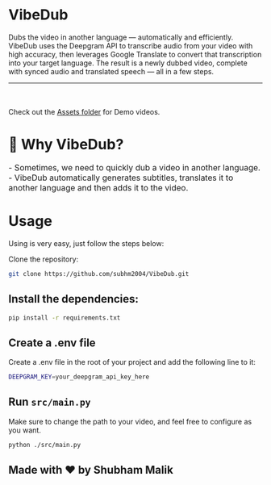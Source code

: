 # VibeDub

Dubs the video in another language — automatically and efficiently.
VibeDub uses the Deepgram API to transcribe audio from your video with high accuracy, then leverages Google Translate to convert that transcription into your target language. The result is a newly dubbed video, complete with synced audio and translated speech — all in a few steps.
***
<br><br>
Check out the [Assets folder](./assets/) for Demo videos. 

# 👀 Why VibeDub?

<font align="left" size="3">
  - Sometimes, we need to quickly dub a video in another language.
  - VibeDub automatically generates subtitles, translates it to another language and then adds it to the video.
</font>

<br>

# Usage

Using is very easy, just follow the steps below:

Clone the repository:

```bash
git clone https://github.com/subhm2004/VibeDub.git
```
## Install the dependencies:

```bash
pip install -r requirements.txt
```
## Create a .env file
Create a .env file in the root of your project and add the following line to it:

```bash
DEEPGRAM_KEY=your_deepgram_api_key_here
```

## Run `src/main.py`

Make sure to change the path to your video, and feel free to configure as you want.
```bash
python ./src/main.py
```
## Made with ❤️ by Shubham Malik

